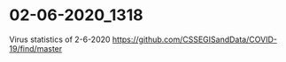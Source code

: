 # 02-06-2020_1318
Virus statistics of 2-6-2020
https://github.com/CSSEGISandData/COVID-19/find/master

